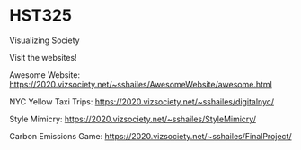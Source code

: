 # HST325
Visualizing Society

Visit the websites!

Awesome Website:
https://2020.vizsociety.net/~sshailes/AwesomeWebsite/awesome.html

NYC Yellow Taxi Trips:
https://2020.vizsociety.net/~sshailes/digitalnyc/

Style Mimicry:
https://2020.vizsociety.net/~sshailes/StyleMimicry/

Carbon Emissions Game:
https://2020.vizsociety.net/~sshailes/FinalProject/
